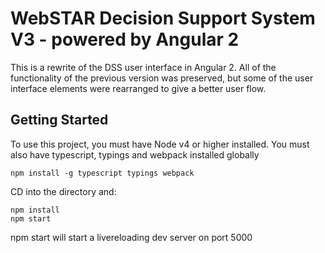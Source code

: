 WebSTAR Decision Support System V3 - powered by Angular 2
======================

This is a rewrite of the DSS user interface in Angular 2. All of the functionality of the previous version was preserved,
but some of the user interface elements were rearranged to give a better user flow.

Getting Started
---------------

To use this project, you must have Node v4 or higher installed.
You must also have typescript, typings and webpack installed globally

    npm install -g typescript typings webpack
    

CD into the directory and:

    npm install
    npm start
    
npm start will start a livereloading dev server on port 5000
